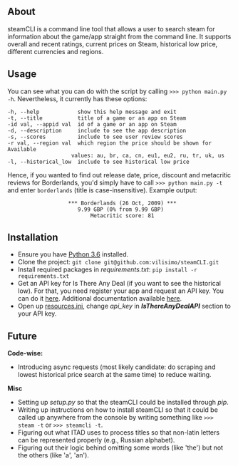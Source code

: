 ## About
steamCLI is a command line tool that allows a user to search steam 
for information about the game/app straight from the command line. 
It supports overall and recent ratings, current prices on Steam, historical 
low price, different currencies and regions.

## Usage
You can see what you can do with the script by calling `>>> python main.py -h`.
Nevertheless, it currently has these options:

    -h, --help            show this help message and exit
    -t, --title           title of a game or an app on Steam
    -id val, --appid val  id of a game or an app on Steam
    -d, --description     include to see the app description
    -s, --scores          include to see user review scores
    -r val, --region val  which region the price should be shown for Available
                        values: au, br, ca, cn, eu1, eu2, ru, tr, uk, us
    -l, --historical_low  include to see historical low price

Hence, if you wanted to find out release date, price, discount and metacritic 
reviews for Borderlands, you'd simply have to call `>>> python main.py -t` and 
enter `borderlands` (title is case-insensitive). Example output:

                       *** Borderlands (26 Oct, 2009) ***                      
                          9.99 GBP (0% from 9.99 GBP)                          
                              Metacritic score: 81                             


## Installation
- Ensure you have [Python 3.6](https://www.python.org/downloads/) installed. 
- Clone the project: `git clone git@github.com:vilisimo/steamCLI.git`
- Install required packages in _requirements.txt_: `pip install -r 
requirements.txt`
- Get an API key for Is There Any Deal (if you want to see the historical 
low). For that, you need register your app and request an API key. You can do
 it [here](https://isthereanydeal.com/apps/new/). Additional documentation 
 available [here](http://docs.itad.apiary.io/#introduction/your-apps).
- Open up [resources.ini](../../tree/master/steamCLI/resources.ini), change 
  _api_key_ in **_IsThereAnyDealAPI_** section to your API key. 
  
 
## Future
**Code-wise:**
 - Introducing async requests (most likely candidate: do scraping and 
 lowest historical price search at the same time) to reduce waiting.

**Misc**
 - Setting up _setup.py_ so that the steamCLI could be installed through _pip_.
 - Writing up instructions on how to install steamCLI so that it could be 
 called up anywhere from the console by writing something like `>>> steam -t`
  or `>>> steamcli -t`.
 - Figuring out what ITAD uses to process titles so that non-latin letters 
 can be represented properly (e.g., Russian alphabet). 
 - Figuring out their logic behind omitting some words (like 'the') but not the 
 others (like 'a', 'an').